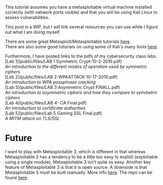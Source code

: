 This tutorial assumes you have a metasploitable virtual machine installed
correctly (with network ports visible) and that you will be using Kali Linux to
assess vulnerabilities.

This post is a WIP, but I will link several resources you can use while I figure
out what I am doing myself.

There are some great Metasploit/Metasploitable tutorials [here](http://www.hackingtutorials.org/metasploit-tutorials/).  
There are also some good tutorials on using some of Kali's many tools [here](https://null-byte.wonderhowto.com/how-to/hack-databases-hacking-mysql-online-databases-with-sqlmap-0150368/).  

Furthermore, I have posted links to the pdfs of my cybersecurity class labs.  
[Lab 1](public/files/LAB 1 Symmetric Crypt-10-2-2016.pdf)  
*An introduction to the different modes of operation used by symmetric ciphers*  
[Lab 2](public/files/LAB 2-WPAATTACK-10-17-2016.pdf)  
*An introduction to WPA passphrase cracking*  
[Lab 3](public/files/LAB 3 Asymmetric Crypt FINALL.pdf)  
*An introduction to asymmetric ciphers and how they compare to symmetric ciphers*  
[Lab 4](public/files/LAB 4- CA Final.pdf)  
*An introduction to certificate authorities*  
[Lab 5](public/files/Lab 5 Gaming SSL Final.pdf)  
*A MITM attack on TLS/SSL*  

# Future
I want to play with Metasploitable 3, which is different in that whereas
Metasploitable 2 has a tendency to be a little too easy to exploit (exploitable
using a single module), Metasploitable 3 isn't quite so easy. Another key
feature of Metasploitable 3 is that it is open source. A downside is that
Metasploitable 3 must be built manually. More info [here](https://community.rapid7.com/community/metasploit/blog/2016/11/15/test-your-might-with-the-shiny-new-metasploitable3). The repo can be found [here](https://github.com/rapid7/metasploitable3/).
